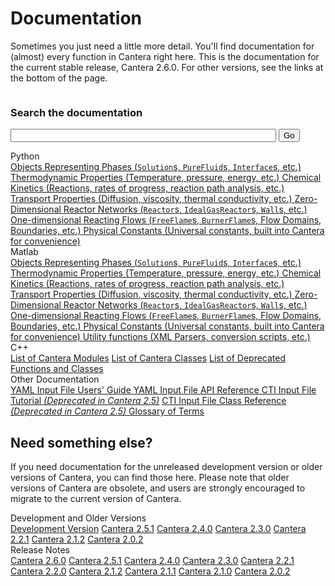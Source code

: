 <!--
.. title: Cantera Documentation
.. date: 2018-06-09 13:57:46 UTC-04:00
.. description: API documentation for the Cantera interfaces
.. type: text
-->

# Documentation

<div class="jumbotron">
  <!--<h1 class="display-3">Documentation</h1>-->
  <p class="lead">
    Sometimes you just need a little more detail. You'll find documentation for
    (almost) every function in Cantera right here. This is the documentation for
    the current stable release, Cantera 2.6.0. For other versions, see the links
    at the bottom of the page.
  </p>

  <div id="searchbox" style="display: inline-block" role="search">
    <h3>Search the documentation</h3>
    <div class="searchformwrapper">
      <form class="search" action="{{% ct_docs sphinx/html/search.html %}}" method="get">
        <input type="text" name="q" size="50" />
        <input type="submit" value="Go" />
        <input type="hidden" name="check_keywords" value="yes" />
        <input type="hidden" name="area" value="default" />
      </form>
    </div>
  </div>
</div>

<div class="row">
  <div class="col-sm-6">
    <div class="card" id="python-docs">
      <div class="card-header section-card">
        Python
      </div>
      <div class="list-group list-group-flush">
        <a href="{{% ct_docs sphinx/html/cython/importing.html %}}" class="list-group-item docs">
          Objects Representing Phases (<code>Solution</code>s, <code>PureFluid</code>s, <code>Interface</code>s, etc.)
        </a>
        <a href="{{% ct_docs sphinx/html/cython/thermo.html %}}" class="list-group-item docs">
          Thermodynamic Properties (Temperature, pressure, energy, etc.)
        </a>
        <a href="{{% ct_docs sphinx/html/cython/kinetics.html %}}" class="list-group-item docs">
          Chemical Kinetics (Reactions, rates of progress, reaction path analysis, etc.)
        </a>
        <a href="{{% ct_docs sphinx/html/cython/transport.html %}}" class="list-group-item docs">
          Transport Properties (Diffusion, viscosity, thermal conductivity, etc.)
        </a>
        <a href="{{% ct_docs sphinx/html/cython/zerodim.html %}}" class="list-group-item docs">
          Zero-Dimensional Reactor Networks (<code>Reactor</code>s, <code>IdealGasReactor</code>s, <code>Wall</code>s,
          etc.)
        </a>
        <a href="{{% ct_docs sphinx/html/cython/onedim.html %}}" class="list-group-item docs">
          One-dimensional Reacting Flows (<code>FreeFlame</code>s, <code>BurnerFlame</code>s, Flow Domains, Boundaries,
          etc.)
        </a>
        <a href="{{% ct_docs sphinx/html/cython/constants.html %}}" class="list-group-item docs">
          Physical Constants (Universal constants, built into Cantera for convenience)
        </a>
      </div>
    </div>
  </div>
  <div class="col-sm-6">
    <div class="card" id="matlab-docs">
      <div class="card-header section-card">
        Matlab
      </div>
      <div class="list-group list-group-flush">
        <a href="{{% ct_docs sphinx/html/matlab/importing.html %}}" class="list-group-item docs">
          Objects Representing Phases (<code>Solution</code>s, <code>PureFluid</code>s, <code>Interface</code>s, etc.)
        </a>
        <a href="{{% ct_docs sphinx/html/matlab/thermodynamics.html %}}" class="list-group-item docs">
          Thermodynamic Properties (Temperature, pressure, energy, etc.)
        </a>
        <a href="{{% ct_docs sphinx/html/matlab/kinetics.html %}}" class="list-group-item docs">
          Chemical Kinetics (Reactions, rates of progress, reaction path analysis, etc.)
        </a>
        <a href="{{% ct_docs sphinx/html/matlab/transport.html %}}" class="list-group-item docs">
          Transport Properties (Diffusion, viscosity, thermal conductivity, etc.)
        </a>
        <a href="{{% ct_docs sphinx/html/matlab/zero %}}-dim.html" class="list-group-item docs">
          Zero-Dimensional Reactor Networks (<code>Reactor</code>s, <code>IdealGasReactor</code>s, <code>Wall</code>s,
          etc.)
        </a>
        <a href="{{% ct_docs sphinx/html/matlab/one %}}-dim.html" class="list-group-item docs">
          One-dimensional Reacting Flows (<code>FreeFlame</code>s, <code>BurnerFlame</code>s, Flow Domains, Boundaries,
          etc.)
        </a>
        <a href="{{% ct_docs sphinx/html/matlab/data.html %}}" class="list-group-item docs">
          Physical Constants (Universal constants, built into Cantera for convenience)
        </a>
        <a href="{{% ct_docs sphinx/html/matlab/utilities.html %}}" class="list-group-item docs">
          Utility functions (XML Parsers, conversion scripts, etc.)
        </a>
      </div>
    </div>
  </div>
</div>

<div class="row">
  <div class="col-sm-6">
    <div class="card" id="cxx-docs">
      <div class="card-header section-card">
        C++
      </div>
      <div class="list-group list-group-flush">
        <a href="{{% ct_docs doxygen/html/modules.html %}}" class="list-group-item docs">List of Cantera Modules</a>
        <a href="{{% ct_docs doxygen/html/classes.html %}}" class="list-group-item docs">List of Cantera Classes</a>
        <a href="{{% ct_docs doxygen/html/da/d58/deprecated.html %}}" class="list-group-item docs">List of Deprecated
          Functions and Classes</a>
      </div>
    </div>
  </div>
  <div class="col-sm-6">
    <div class="card" id="other-docs">
      <div class="card-header section-card">
        Other Documentation
      </div>
      <div class="list-group list-group-flush">
        <a href="/tutorials/yaml/defining-phases.html" class="list-group-item docs">
          YAML Input File Users' Guide
        </a>
        <a href="{{% ct_docs sphinx/html/yaml/index.html %}}" class="list-group-item docs">
          YAML Input File API Reference
        </a>
        <a href="/tutorials/input-files.html" class="list-group-item docs">CTI Input File Tutorial <i>(Deprecated in Cantera 2.5)</i></a>
        <a href="{{% ct_docs sphinx/html/cti/classes.html %}}" class="list-group-item docs">
          CTI Input File Class Reference <i>(Deprecated in Cantera 2.5)</i>
        </a>
        <a href="/documentation/glossary.html" class="list-group-item docs">Glossary of Terms</a>
      </div>
    </div>
  </div>
</div>

<div class="jumbotron">
  <h2 class="display-4">Need something else?</h2>
  <p class="lead">
    If you need documentation for the unreleased development version or older versions of Cantera,
    you can find those here. Please note that older versions of Cantera are obsolete, and users are
    strongly encouraged to migrate to the current version of Cantera.
  </p>
</div>

<div class="row">
  <div class="col-sm-6">
    <div class="card" id="dev-and-old-docs">
      <div class="card-header section-card">
        Development and Older Versions
      </div>
      <div class="list-group list-group-flush">
        <a href="/documentation/dev-docs.html" class="list-group-item dev-docs">Development Version</a>
        <a href="docs-2.5/index.html" class="list-group-item dev-docs">Cantera 2.5.1</a>
        <a href="docs-2.4/index.html" class="list-group-item dev-docs">Cantera 2.4.0</a>
        <a href="docs-2.3/sphinx/html/index.html" class="list-group-item dev-docs">Cantera 2.3.0</a>
        <a href="docs-2.2/sphinx/html/index.html" class="list-group-item dev-docs">Cantera 2.2.1</a>
        <a href="docs-2.1/sphinx/html/index.html" class="list-group-item dev-docs">Cantera 2.1.2</a>
        <a href="docs-2.0/sphinx/html/index.html" class="list-group-item dev-docs">Cantera 2.0.2</a>
      </div>
    </div>
  </div>
  <div class="col-sm-6">
    <div class="card">
      <div class="card-header section-card">
        Release Notes
      </div>
      <div class="list-group list-group-flush" id="release-notes">
        <a href="/documentation/release_notes/v2.6.0.html" class="list-group-item release-notes">Cantera 2.6.0</a>
        <a href="/documentation/release_notes/v2.5.1.html" class="list-group-item release-notes">Cantera 2.5.1</a>
        <a href="/documentation/release_notes/v2.4.0.html" class="list-group-item release-notes">Cantera 2.4.0</a>
        <a href="/documentation/release_notes/v2.3.0.html" class="list-group-item release-notes">Cantera 2.3.0</a>
        <a href="/documentation/release_notes/v2.2.1.html" class="list-group-item release-notes">Cantera 2.2.1</a>
        <a href="/documentation/release_notes/v2.2.0.html" class="list-group-item release-notes">Cantera 2.2.0</a>
        <a href="/documentation/release_notes/v2.1.2.html" class="list-group-item release-notes">Cantera 2.1.2</a>
        <a href="/documentation/release_notes/v2.1.1.html" class="list-group-item release-notes">Cantera 2.1.1</a>
        <a href="/documentation/release_notes/v2.1.0.html" class="list-group-item release-notes">Cantera 2.1.0</a>
        <a href="/documentation/release_notes/v2.0.2.html" class="list-group-item release-notes">Cantera 2.0.2</a>
      </div>
    </div>
  </div>
</div>
